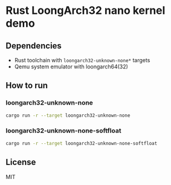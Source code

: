 # Rust LoongArch32 nano kernel demo

## Dependencies

- Rust toolchain with `loongarch32-unknown-none*` targets
- Qemu system emulator with loongarch64(32)

## How to run

### loongarch32-unknown-none

```sh
cargo run -r --target loongarch32-unknown-none
```

### loongarch32-unknown-none-softfloat

```sh
cargo run -r --target loongarch32-unknown-none-softfloat
```

## License

MIT

